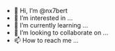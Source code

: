 - 👋 Hi, I’m @nx7bert
- 👀 I’m interested in ...
- 🌱 I’m currently learning ...
- 💞️ I’m looking to collaborate on ...
- 📫 How to reach me ...

<!---
nx7bert/nx7bert is a ✨ special ✨ repository because its `README.md` (this file) appears on your GitHub profile.
You can click the Preview link to take a look at your changes.
--->
